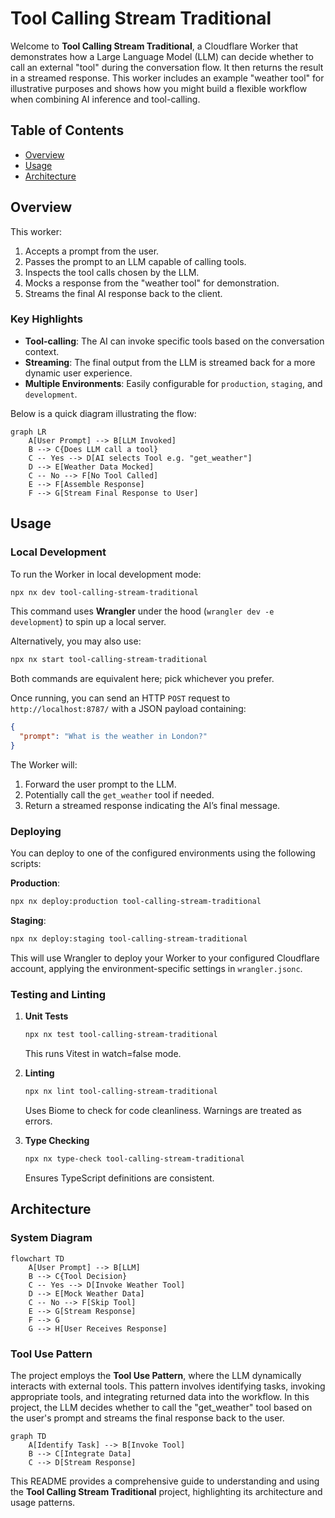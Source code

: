# Tool Calling Stream Traditional

Welcome to **Tool Calling Stream Traditional**, a Cloudflare Worker that demonstrates how a Large Language Model (LLM) can decide whether to call an external "tool" during the conversation flow. It then returns the result in a streamed response. This worker includes an example "weather tool" for illustrative purposes and shows how you might build a flexible workflow when combining AI inference and tool-calling.

## Table of Contents
- [Overview](#overview)
- [Usage](#usage)
- [Architecture](#architecture)

## Overview
This worker:
1. Accepts a prompt from the user.
2. Passes the prompt to an LLM capable of calling tools.
3. Inspects the tool calls chosen by the LLM.
4. Mocks a response from the "weather tool" for demonstration.
5. Streams the final AI response back to the client.

### Key Highlights
- **Tool-calling**: The AI can invoke specific tools based on the conversation context.  
- **Streaming**: The final output from the LLM is streamed back for a more dynamic user experience.  
- **Multiple Environments**: Easily configurable for `production`, `staging`, and `development`.

Below is a quick diagram illustrating the flow:

```mermaid
graph LR
    A[User Prompt] --> B[LLM Invoked]
    B --> C{Does LLM call a tool}
    C -- Yes --> D[AI selects Tool e.g. "get_weather"]
    D --> E[Weather Data Mocked]
    C -- No --> F[No Tool Called]
    E --> F[Assemble Response]
    F --> G[Stream Final Response to User]
```

## Usage

### Local Development
To run the Worker in local development mode:
```bash
npx nx dev tool-calling-stream-traditional
```
This command uses **Wrangler** under the hood (`wrangler dev -e development`) to spin up a local server.

Alternatively, you may also use:
```bash
npx nx start tool-calling-stream-traditional
```
Both commands are equivalent here; pick whichever you prefer.

Once running, you can send an HTTP `POST` request to `http://localhost:8787/` with a JSON payload containing:
```json
{
  "prompt": "What is the weather in London?"
}
```
The Worker will:
1. Forward the user prompt to the LLM.
2. Potentially call the `get_weather` tool if needed.
3. Return a streamed response indicating the AI’s final message.

### Deploying

You can deploy to one of the configured environments using the following scripts:

**Production**:
```bash
npx nx deploy:production tool-calling-stream-traditional
```

**Staging**:
```bash
npx nx deploy:staging tool-calling-stream-traditional
```

This will use Wrangler to deploy your Worker to your configured Cloudflare account, applying the environment-specific settings in `wrangler.jsonc`.

### Testing and Linting

1. **Unit Tests**
   ```bash
   npx nx test tool-calling-stream-traditional
   ```
   This runs Vitest in watch=false mode.

2. **Linting**
   ```bash
   npx nx lint tool-calling-stream-traditional
   ```
   Uses Biome to check for code cleanliness. Warnings are treated as errors.

3. **Type Checking**
   ```bash
   npx nx type-check tool-calling-stream-traditional
   ```
   Ensures TypeScript definitions are consistent.

## Architecture

### System Diagram

```mermaid
flowchart TD
    A[User Prompt] --> B[LLM]
    B --> C{Tool Decision}
    C -- Yes --> D[Invoke Weather Tool]
    D --> E[Mock Weather Data]
    C -- No --> F[Skip Tool]
    E --> G[Stream Response]
    F --> G
    G --> H[User Receives Response]
```

### Tool Use Pattern
The project employs the **Tool Use Pattern**, where the LLM dynamically interacts with external tools. This pattern involves identifying tasks, invoking appropriate tools, and integrating returned data into the workflow. In this project, the LLM decides whether to call the "get_weather" tool based on the user's prompt and streams the final response back to the user.

```mermaid
graph TD
    A[Identify Task] --> B[Invoke Tool]
    B --> C[Integrate Data]
    C --> D[Stream Response]
```

This README provides a comprehensive guide to understanding and using the **Tool Calling Stream Traditional** project, highlighting its architecture and usage patterns.